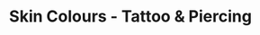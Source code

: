 ---
title: "Skin Colours - Tattoo & Piercing"
url: /goessnitz/skin-colours-tattoo-und-piercing/
shop: Tattoo
---